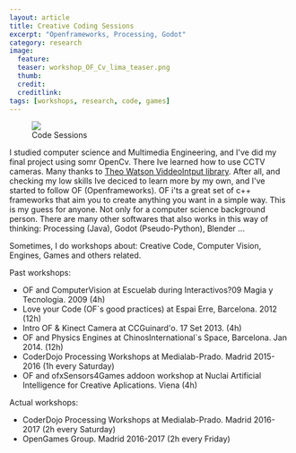 ```yaml
---
layout: article
title: Creative Coding Sessions
excerpt: "Openframeworks, Processing, Godot"
category: research
image: 
  feature: 
  teaser: workshop_OF_Cv_lima_teaser.png
  thumb: 
  credit: 
  creditlink: 
tags: [workshops, research, code, games]
---
```


<figure class="one">
	<img src="https://c1.staticflickr.com/3/2926/33832417195_e731938f76_z.jpg">
	<figcaption>Code Sessions</figcaption>
</figure>

I studied computer science and Multimedia Engineering, and I've did my final project using somr OpenCv. There Ive learned how to use CCTV cameras. Many thanks to [Theo Watson ViddeoIntput library](http://www.muonics.net/school/spring05/videoInput/). After all, and checking my low skills Ive deciced to learn more by my own, and I've started to follow OF (Openframeworks). OF i'ts a great set of c++ frameworks that aim you to create anything you want in a simple way. This is my guess for anyone. Not only for a computer science background person. There are many other softwares that also works in this way of thinking: Processing (Java), Godot (Pseudo-Python), Blender ...   

Sometimes, I do workshops about: Creative Code, Computer Vision, Engines, Games and others related.

Past workshops:

* OF and ComputerVision at Escuelab during Interactivos?09 Magia y Tecnologia. 2009 (4h)
* Love your Code (OF`s good practices) at Espai Erre, Barcelona. 2012 (12h)
* Intro OF & Kinect Camera at CCGuinard'o. 17 Set 2013. (4h)
* OF and Physics Engines at ChinosInternational`s Space, Barcelona. Jan 2014.  (12h)
* CoderDojo Processing Workshops at Medialab-Prado. Madrid 2015-2016 (1h every Saturday) 
* OF and ofxSensors4Games addoon workshop at Nuclai Artificial Intelligence for Creative Aplications. Viena (4h)

Actual workshops:

* CoderDojo Processing Workshops at Medialab-Prado. Madrid 2016-2017 (2h every Saturday) 
* OpenGames Group. Madrid 2016-2017 (2h every Friday) 
